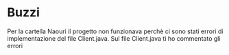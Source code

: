 # Buzzi
Per la cartella Naouri il progetto non funzionava perchè ci sono stati errori di implementazione del file Client.java. 
Sul file Client.java ti ho commentato gli errori
